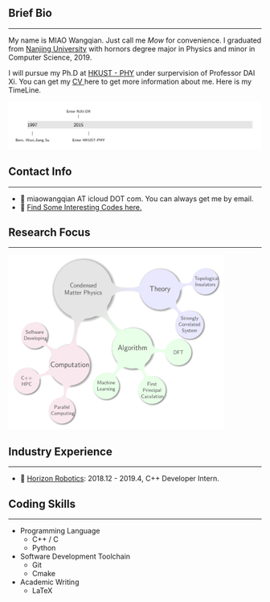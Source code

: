 ## Brief Bio

---

My name is MIAO Wangqian. Just call me *Mow* for convenience. I graduated from [Nanjing University](https://www.nju.edu.cn/) with hornors degree major in Physics and minor
in Computer Science, 2019.

I will pursue my Ph.D at [HKUST - PHY](https://physics.ust.hk/eng/) under surpervision
of Professor DAI Xi. You can get my <a href ="./1.pdf"> CV </a> here to get more information about me. Here is my TimeLine.

![mypic](pic/line-1.png)

## Contact Info

---

- 📧 miaowangqian AT icloud DOT com. You can always get me by email.
- 🔗 [Find Some Interesting Codes here.](https://github.com/zybbigpy/)

## Research Focus

---

<img src="./pic/0001.jpg" width="85%" height="74%" />

## Industry Experience

---

- 👷 [Horizon Robotics](https://www.horizon.ai/): 2018.12 - 2019.4, C++ Developer Intern.

## Coding Skills

---

- Programming Language
  - C++ / C
  - Python
- Software Development Toolchain
  - Git
  - Cmake
- Academic Writing
  - LaTeX
